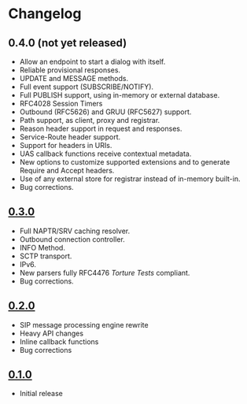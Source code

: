 Changelog
========

0.4.0 (not yet released)
------------------------
 
* Allow an endpoint to start a dialog with itself.
* Reliable provisional responses.
* UPDATE and MESSAGE methods.
* Full event support (SUBSCRIBE/NOTIFY).
* Full PUBLISH support, using in-memory or external database.
* RFC4028 Session Timers
* Outbound (RFC5626) and GRUU (RFC5627) support.
* Path support, as client, proxy and registrar.
* Reason header support in request and responses. 
* Service-Route header support.
* Support for headers in URIs.
* UAS callback functions receive contextual metadata.
* New options to customize supported extensions and to generate Require and Accept headers.
* Use of any external store for registrar instead of in-memory built-in.
* Bug corrections.



[0.3.0](https://github.com/kalta/nksip/releases/tag/v0.3.0)
------------------------
 
* Full NAPTR/SRV caching resolver.
* Outbound connection controller.
* INFO Method.
* SCTP transport.
* IPv6.
* New parsers fully RFC4476 _Torture Tests_ compliant.
* Bug corrections.


[0.2.0](https://github.com/kalta/nksip/releases/tag/v0.2.0)
-----

* SIP message processing engine rewrite
* Heavy API changes
* Inline callback functions
* Bug corrections


[0.1.0](https://github.com/kalta/nksip/releases/tag/v0.1.0)
-----

* Initial release



